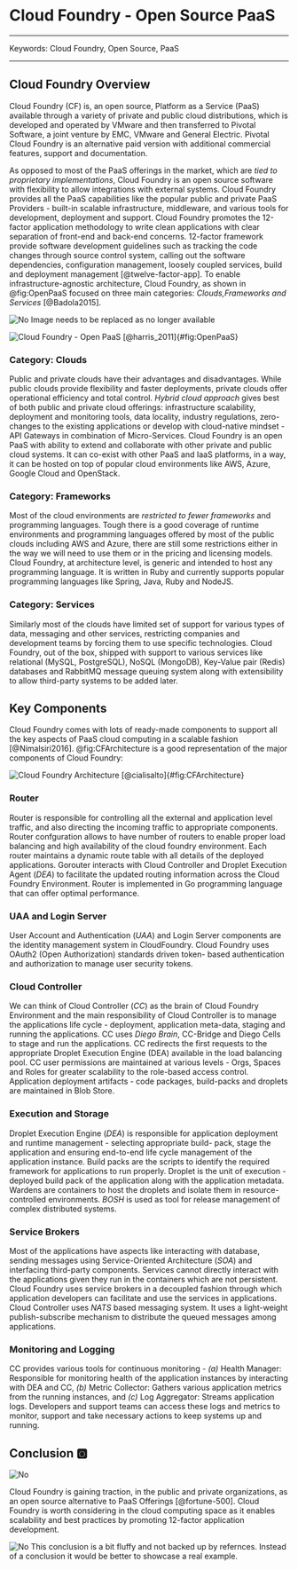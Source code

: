 # Cloud Foundry - Open Source PaaS

---

Keywords: Cloud Foundry, Open Source, PaaS

---

## Cloud Foundry Overview

Cloud Foundry (CF) is, an open source, Platform as a Service (PaaS)
available through a variety of private and public cloud distributions,
which is developed and operated by VMware and then transferred to
Pivotal Software, a joint venture by EMC, VMware and General
Electric. Pivotal Cloud Foundry is an alternative paid version with
additional commercial features, support and documentation.

As opposed to most of the PaaS offerings in the market, which are
*tied to proprietary implementations*, Cloud Foundry is an open source
software with flexibility to allow integrations with external
systems. Cloud Foundry provides all the PaaS capabilities like the
popular public and private PaaS Providers - built-in scalable
infrastructure, middleware, and various tools for development,
deployment and support. Cloud Foundry promotes the 12-factor
application methodology to write clean applications with clear
separation of front-end and back-end concerns. 12-factor framework
provide software development guidelines such as tracking the code
changes through source control system, calling out the software
dependencies, configuration management, loosely coupled services,
build and deployment management [@twelve-factor-app]. To enable
infrastructure-agnostic architecture, Cloud Foundry, as shown in
@fig:OpenPaaS focused on three main categories: *Clouds,Frameworks and
Services* [@Badola2015].

![No](images/no.png) Image needs to be replaced as no longer available

![Cloud Foundry - Open PaaS [@harris_2011]](images/Cloud-Foundry-as-Open-PaaS.jpg){#fig:OpenPaaS}

### Category: Clouds

Public and private clouds have their advantages and disadvantages.
While public clouds provide flexibility and faster deployments,
private clouds offer operational efficiency and total control. *Hybrid
cloud approach* gives best of both public and private cloud offerings:
infrastructure scalability, deployment and monitoring tools, data
locality, industry regulations, zero-changes to the existing
applications or develop with cloud-native mindset - API Gateways in
combination of Micro-Services. Cloud Foundry is an open PaaS with
ability to extend and collaborate with other private and public cloud
systems. It can co-exist with other PaaS and IaaS platforms, in a way,
it can be hosted on top of popular cloud environments like AWS, Azure,
Google Cloud and OpenStack.

### Category: Frameworks

Most of the cloud environments are *restricted to fewer frameworks*
and programming languages. Tough there is a good coverage of runtime
environments and programming languages offered by most of the public
clouds including AWS and Azure, there are still some restrictions
either in the way we will need to use them or in the pricing and
licensing models. Cloud Foundry, at architecture level, is generic and
intended to host any programming language.  It is written in Ruby and
currently supports popular programming languages like Spring, Java,
Ruby and NodeJS.

### Category: Services

Similarly most of the clouds have limited set of support for various
types of data, messaging and other services, restricting companies and
development teams by forcing them to use specific technologies.  Cloud
Foundry, out of the box, shipped with support to various services like
relational (MySQL, PostgreSQL), NoSQL (MongoDB), Key-Value pair
(Redis) databases and RabbitMQ message queuing system along with
extensibility to allow third-party systems to be added later.

## Key Components

Cloud Foundry comes with lots of ready-made components to support all
the key aspects of PaaS cloud computing in a scalable fashion
[@Nimalsiri2016]. @fig:CFArchitecture is a good representation of the
major components of Cloud Foundry:

![Cloud Foundry Architecture [@cialisalto]](images/Cloud-Foundry-arch.png){#fig:CFArchitecture}

### Router

Router is responsible for controlling all the external and application
level traffic, and also directing the incoming traffic to appropriate
components. Router confguration allows to have number of routers to
enable proper load balancing and high availability of the cloud
foundry environment. Each router maintains a dynamic route table with
all details of the deployed applications. Gorouter interacts with
Cloud Controller and Droplet Execution Agent (*DEA*) to facilitate the
updated routing information across the Cloud Foundry
Environment. Router is implemented in Go programming language that can
offer optimal performance.

### UAA and Login Server

User Account and Authentication (*UAA*) and Login Server components
are the identity management system in CloudFoundry. Cloud Foundry uses
OAuth2 (Open Authorization) standards driven token- based
authentication and authorization to manage user security tokens.

### Cloud Controller

We can think of Cloud Controller (*CC*) as the brain of Cloud Foundry
Environment and the main responsibility of Cloud Controller is to
manage the applications life cycle - deployment, application
meta-data, staging and running the applications. CC uses *Diego
Brain*, CC-Bridge and Diego Cells to stage and run the
applications. CC redirects the first requests to the appropriate
Droplet Execution Engine (DEA) available in the load balancing
pool. CC user permissions are maintained at various levels - Orgs,
Spaces and Roles for greater scalability to the role-based access
control. Application deployment artifacts - code packages, build-packs
and droplets are maintained in Blob Store.

### Execution and Storage

Droplet Execution Engine (*DEA*) is responsible for application
deployment and runtime management - selecting appropriate build- pack,
stage the application and ensuring end-to-end life cycle management of
the application instance. Build packs are the scripts to identify the
required framework for applications to run properly. Droplet is the
unit of execution - deployed build pack of the application along with
the application metadata. Wardens are containers to host the droplets
and isolate them in resource-controlled environments. *BOSH* is used
as tool for release management of complex distributed systems.

### Service Brokers

Most of the applications have aspects like interacting with database,
sending messages using Service-Oriented Architecture (*SOA*) and
interfacing third-party components. Services cannot directly interact
with the applications given they run in the containers which are not
persistent. Cloud Foundry uses service brokers in a decoupled fashion
through which application developers can facilitate and use the
services in applications. Cloud Controller uses *NATS* based messaging
system.  It uses a light-weight publish-subscribe mechanism to
distribute the queued messages among applications.

### Monitoring and Logging

CC provides various tools for continuous monitoring - *(a)* Health
Manager: Responsible for monitoring health of the application
instances by interacting with DEA and CC, *(b)* Metric Collector:
Gathers various application metrics from the running instances, and
*(c)* Log Aggregator: Streams application logs. Developers and support
teams can access these logs and metrics to monitor, support and take
necessary actions to keep systems up and running.

## Conclusion :o2:

![No](images/no.png)

Cloud Foundry is gaining traction, in the public and private
organizations, as an open source alternative to PaaS Offerings
[@fortune-500].  Cloud Foundry is worth considering in the cloud
computing space as it enables scalability and best practices by
promoting 12-factor application development.

![No](images/no.png) This conclusion is a bit fluffy and not backed up by refernces.
Instead of a conclusion it would be better to showcase a real example.
